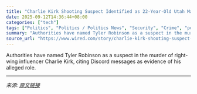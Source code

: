 ```yaml
---
title: "Charlie Kirk Shooting Suspect Identified as 22-Year-Old Utah Man"
date: 2025-09-12T14:36:44+08:00
categories: ["tech"]
tags: ["Politics", "Politics / Politics News", "Security", "Crime", "politics", "FBI", "Guns", "Donald Trump", "Investigative Files"]
summary: "Authorities have named Tyler Robinson as a suspect in the murder of right-wing influencer Charlie Kirk, citing Discord messages as evidence of his alleged role."
source_url: "https://www.wired.com/story/charlie-kirk-shooting-suspect-identified-as-22-year-old-utah-man-tyler-robinson/"
---
```


Authorities have named Tyler Robinson as a suspect in the murder of right-wing influencer Charlie Kirk, citing Discord messages as evidence of his alleged role.

---

*来源: [原文链接](https://www.wired.com/story/charlie-kirk-shooting-suspect-identified-as-22-year-old-utah-man-tyler-robinson/)*
